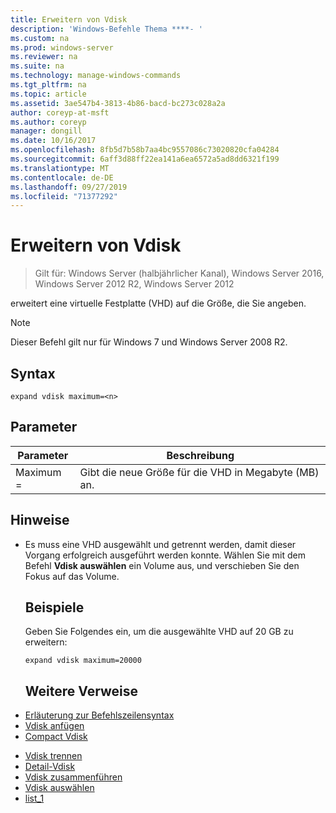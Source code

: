 ```yaml
---
title: Erweitern von Vdisk
description: 'Windows-Befehle Thema ****- '
ms.custom: na
ms.prod: windows-server
ms.reviewer: na
ms.suite: na
ms.technology: manage-windows-commands
ms.tgt_pltfrm: na
ms.topic: article
ms.assetid: 3ae547b4-3813-4b86-bacd-bc273c028a2a
author: coreyp-at-msft
ms.author: coreyp
manager: dongill
ms.date: 10/16/2017
ms.openlocfilehash: 8fb5d7b58b7aa4bc9557086c73020820cfa04284
ms.sourcegitcommit: 6aff3d88ff22ea141a6ea6572a5ad8dd6321f199
ms.translationtype: MT
ms.contentlocale: de-DE
ms.lasthandoff: 09/27/2019
ms.locfileid: "71377292"
---
```

# <a name="expand-vdisk"></a>Erweitern von Vdisk

>Gilt für: Windows Server (halbjährlicher Kanal), Windows Server 2016, Windows Server 2012 R2, Windows Server 2012

erweitert eine virtuelle Festplatte (VHD) auf die Größe, die Sie angeben.
> [!NOTE]
> Dieser Befehl gilt nur für Windows 7 und Windows Server 2008 R2.
> ## <a name="syntax"></a>Syntax
> ```
> expand vdisk maximum=<n>
> ```
> ## <a name="parameters"></a>Parameter
> 
> |  Parameter  |                      Beschreibung                      |
> |-------------|-------------------------------------------------------|
> | Maximum = <n> | Gibt die neue Größe für die VHD in Megabyte (MB) an. |
> 
> ## <a name="remarks"></a>Hinweise
> - Es muss eine VHD ausgewählt und getrennt werden, damit dieser Vorgang erfolgreich ausgeführt werden konnte. Wählen Sie mit dem Befehl **Vdisk auswählen** ein Volume aus, und verschieben Sie den Fokus auf das Volume.
>   ## <a name="BKMK_Examples"></a>Beispiele
>   Geben Sie Folgendes ein, um die ausgewählte VHD auf 20 GB zu erweitern:
>   ```
>   expand vdisk maximum=20000
>   ```
>   ## <a name="additional-references"></a>Weitere Verweise
> - [Erläuterung zur Befehlszeilensyntax](command-line-syntax-key.md)
> - [Vdisk anfügen](attach-vdisk.md)
> - [Compact Vdisk](compact-vdisk.md)

-   [Vdisk trennen](detach-vdisk.md)
-   [Detail-Vdisk](detail-vdisk.md)
-   [Vdisk zusammenführen](merge-vdisk.md)
-   [Vdisk auswählen](select-vdisk.md)
-   [list_1](list_1.md)
